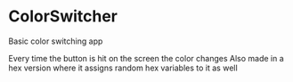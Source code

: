 # ColorSwitcher
Basic color switching app

Every time the button is hit on the screen the color changes
Also made in a hex version where it assigns random hex variables to it as well
